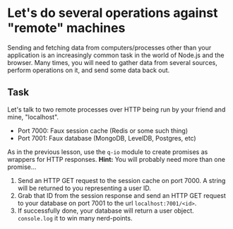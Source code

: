 # Let's do several operations against "remote" machines

Sending and fetching data from computers/processes other than your
application is an increasingly common task in the world of Node.js
and the browser.  Many times, you will need to gather data from
several sources, perform operations on it, and send some data back out.

## Task

Let's talk to two remote processes over HTTP being run by your friend
and mine, "localhost".

* Port 7000: Faux session cache (Redis or some such thing)
* Port 7001: Faux database (MongoDB, LevelDB, Postgres, etc)

As in the previous lesson, use the `q-io` module to create promises
as wrappers for HTTP responses.  **Hint:** You will probably need more
than one promise…

1. Send an HTTP GET request to the session cache on port 7000.  A string
   will be returned to you representing a user ID.
2. Grab that ID from the session response and send an HTTP GET request to
   your database on port 7001 to the url `localhost:7001/<id>`.
3. If successfully done, your database will return a user object.
   `console.log` it to win many nerd-points.
